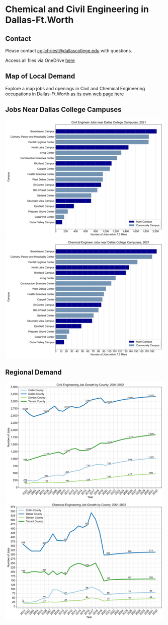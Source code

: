 # Chemical and Civil Engineering in Dallas-Ft.Worth
## Contact
Please contact cgilchriest@dallascollege.edu with questions. 

Access all files via OneDrive [here](https://dcccd-my.sharepoint.com/:f:/g/personal/cmg0003_dcccd_edu/EtNwhx2Q9EJFihxsr1ja5eoBiM1mVRWSOAj1uRbgorWLXg?e=tAEOvF)

## Map of Local Demand

Explore a map jobs and openings in Civil and Chemical Engineering occupations in Dallas-Ft.Worth [as its own web page here](https://cgilchriest-dcccd.github.io/civil-and-chemical-engineering/)

## Jobs Near Dallas College Campuses 

![Civil Engineering Jobs by Campus](Images/civengcampus.png)
![Chemical Engineering Jobs by Campus](Images/chemengcampus.png)

## Regional Demand

![Civil Engineering Regional Growth](Images/civeng_growth.png)
![Chemical Engineering Regional Growth](Images/chemeng_growth.png)
